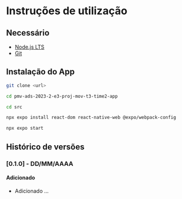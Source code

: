 # Instruções de utilização

## Necessário

- [Node.js LTS](https://nodejs.org/)
- [Git](https://git-scm.com/)

## Instalação do App

```bash
git clone <url>

```
```bash
cd pmv-ads-2023-2-e3-proj-mov-t3-time2-app
```

```bash
cd src
```

```bash
npx expo install react-dom react-native-web @expo/webpack-config
```

```bash
npx expo start
```

## Histórico de versões

### [0.1.0] - DD/MM/AAAA
#### Adicionado
- Adicionado ...
